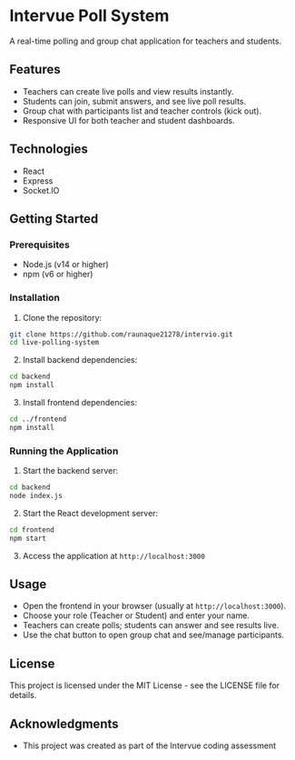 # Intervue Poll System

A real-time polling and group chat application for teachers and students.

## Features

- Teachers can create live polls and view results instantly.
- Students can join, submit answers, and see live poll results.
- Group chat with participants list and teacher controls (kick out).
- Responsive UI for both teacher and student dashboards.

## Technologies

- React
- Express
- Socket.IO

## Getting Started

### Prerequisites

- Node.js (v14 or higher)
- npm (v6 or higher)

### Installation

1. Clone the repository:
```bash
git clone https://github.com/raunaque21278/intervio.git
cd live-polling-system
```

2. Install backend dependencies:
```bash
cd backend
npm install
```

3. Install frontend dependencies:
```bash
cd ../frontend
npm install
```

### Running the Application

1. Start the backend server:
```bash
cd backend
node index.js
```

2. Start the React development server:
```bash
cd frontend
npm start
```

3. Access the application at `http://localhost:3000`

## Usage

- Open the frontend in your browser (usually at `http://localhost:3000`).
- Choose your role (Teacher or Student) and enter your name.
- Teachers can create polls; students can answer and see results live.
- Use the chat button to open group chat and see/manage participants.

## License

This project is licensed under the MIT License - see the LICENSE file for details.

## Acknowledgments

- This project was created as part of the Intervue coding assessment
